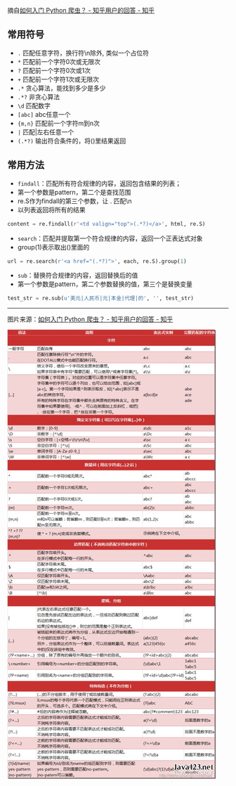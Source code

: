 摘自[如何入门 Python 爬虫？ - 知乎用户的回答 - 知乎](https://www.zhihu.com/question/20899988/answer/91024933)

## 常用符号

- <code>.</code> 匹配任意字符，换行符\n除外, 类似一个占位符
- <code>*</code> 匹配前一个字符0次或无限次
- <code>?</code> 匹配前一个字符0次或1次
- <code>+</code> 匹配前一个字符1次或无限次
- <code>.*</code> 贪心算法，能找到多少是多少
- <code>.*?</code> 非贪心算法
- <code>\d</code> 匹配数字
- <code>[abc]</code> abc任意一个
- <code>{m,n}</code> 匹配前一个字符m到n次
- <code>|</code> 匹配|左右任意一个
- <code>(.*?)</code> 输出符合条件的，将()里结果返回

## 常用方法
- <code>findall</code>：匹配所有符合规律的内容，返回包含结果的列表；
- 第一个参数是pattern，第二个是查找范围
- re.S作为findall的第三个参数，让 . 匹配\n
- 以列表返回将所有的结果
```python
content = re.findall(r'<td valign="top">(.*?)</a>', html, re.S)
```
- <code>search</code>：匹配并提取第一个符合规律的内容，返回一个正表达式对象
- group(1)表示取出()里面的
```python
url = re.search(r'<a href="(.*?)">', each, re.S).group(1)
```
- <code>sub</code>：替换符合规律的内容，返回替换后的值
- 第一个参数是pattern，第二个参数替换的值，第三个是替换变量
```python
test_str = re.sub(u'美元|人民币|元|本金|代理|的', '', test_str)
```

------
图片来源：[如何入门 Python 爬虫？ - 知乎用户的回答 - 知乎](https://www.zhihu.com/question/20899988/answer/58388759)

<a href="/images/re_hd.jpg"><img class="pure-img-responsive" src="/images/re_hd.jpg"></a>
